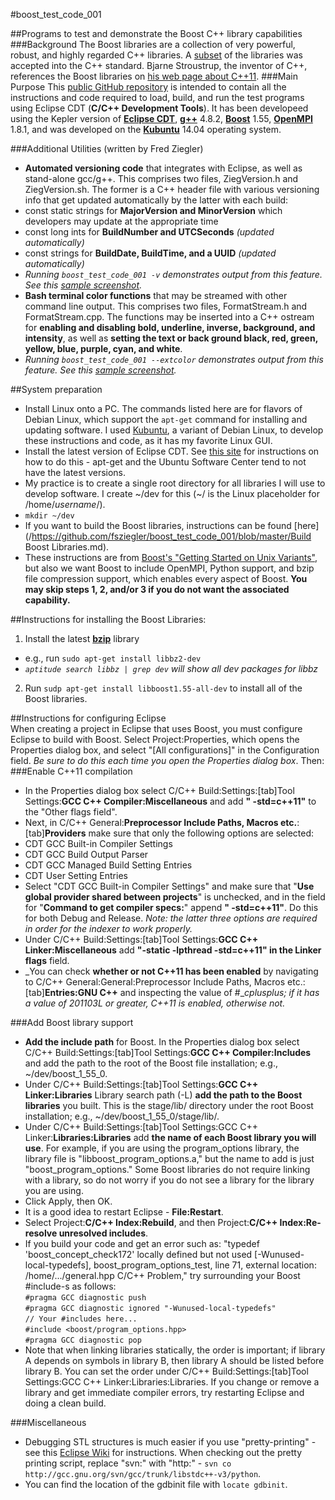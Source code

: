 #boost\_test\_code\_001

##Programs to test and demonstrate the Boost C++ library capabilities
###Background
The Boost libraries are a collection of very powerful, robust, and highly regarded C++ libraries. A [subset](http://www.boost.org/doc/libs/1_55_0/doc/html/boost_tr1.html) of the libraries was accepted into the C++ standard. Bjarne Stroustrup, the inventor of C++,  references the Boost libraries on [his web page about C++11](http://www.stroustrup.com/C++11FAQ.html).
###Main Purpose
This [public GitHub repository](https://github.com/fsziegler/boost_test_code_001) is intended to contain all the instructions and code required to load, build, and run the test programs using Eclipse CDT (**C/C++ Development Tools**). It has been developeed using the Kepler version of [**Eclipse CDT**](http://www.eclipse.org/cdt/downloads.php), [**g++**](https://gcc.gnu.org/) 4.8.2, [**Boost**](http://www.boost.org/users/download/) 1.55, [**OpenMPI**](http://www.open-mpi.org/software/ompi/v1.8/) 1.8.1, and was developed on the [**Kubuntu**](http://www.kubuntu.org/getkubuntu) 14.04 operating system.<br>

###Additional Utilities (written by Fred Ziegler)
 * **Automated versioning code** that integrates with Eclipse, as well as stand-alone gcc/g++. This comprises two files, ZiegVersion.h and ZiegVersion.sh. The former is a C++ header file with various versioning info that get updated automatically by the latter with each build:<br>
  * const static strings for **MajorVersion and MinorVersion** which developers may update at the appropriate time<br>
  * const long ints for **BuildNumber and UTCSeconds** *(updated automatically)*<br>
  * const strings for **BuildDate, BuildTime, and a UUID** *(updated automatically)*<br>
  * *Running `boost_test_code_001 -v` demonstrates output from this feature. See this [sample screenshot](./Bash_Version_Snapshot.png).*<br>
 * **Bash terminal color functions** that may be streamed with other command line output. This comprises two files, FormatStream.h and FormatStream.cpp. The functions may be inserted into a C++ ostream for **enabling and disabling bold, underline, inverse, background, and intensity**, as well as **setting the text or back ground black, red, green, yellow, blue, purple, cyan, and white**.
  * *Running `boost_test_code_001 --extcolor` demonstrates output from this feature. See this [sample screenshot](./Bash_Colors_Snapshot.png).*<br>

##System preparation<br>
* Install Linux onto a PC. The commands listed here are for flavors of Debian Linux, which support the `apt-get` command for installing and updating software. I used [Kubuntu](http://www.kubuntu.org/getkubuntu), a variant of Debian Linux, to develop these instructions and code, as it has my favorite Linux GUI.<br>
* Install the latest version of Eclipse CDT. See [this site](http://askubuntu.com/questions/26632/how-to-install-eclipse) for instructions on how to do this - apt-get and the Ubuntu Software Center tend to not have the latest versions.
* My practice is to create a single root directory for all libraries I will use to develop software. I create ~/dev for this (~/ is the Linux placeholder for /home/_username_/).<br>
 * `mkdir ~/dev`<br>
* If you want to build the Boost libraries, instructions can be found [here](/https://github.com/fsziegler/boost_test_code_001/blob/master/Build Boost Libraries.md).
* These instructions are from [Boost's "Getting Started on Unix Variants"](http://www.boost.org/doc/libs/1_55_0/more/getting_started/unix-variants.html), but also we want Boost to include OpenMPI, Python support, and bzip file compression support, which enables every aspect of Boost. **You may skip steps 1, 2, and/or 3 if you do not want the associated capability.**<br>

##Instructions for installing the Boost Libraries:<br>
1. Install the latest **[bzip](http://www.bzip.org/)** library
 * e.g., run `sudo apt-get install libbz2-dev`<br>
 * _`aptitude search libbz | grep dev` will show all dev packages for libbz_<br>
2. Run `sudp apt-get install libboost1.55-all-dev` to install all of the Boost libraries.<br>

##Instructions for configuring Eclipse<br>
When creating a project in Eclipse that uses Boost, you must configure Eclipse to build with Boost. Select Project:Properties, which opens the Properties dialog box, and select "[All configurations]" in the Configuration field. _Be sure to do this each time you open the Properties dialog box_. Then:<br>
###Enable C++11 compilation<br>
 * In the Properties dialog box select C/C++ Build:Settings:[tab]Tool Settings:**GCC C++ Compiler:Miscellaneous** and add **" -std=c++11"** to the "Other flags field".<br>
 * Next, in C/C++ General:**Preprocessor Include Paths, Macros etc.**:[tab]**Providers** make sure that only the following options are selected:
  * CDT GCC Built-in Compiler Settings<br>
  * CDT GCC Build Output Parser<br>
  * CDT GCC Managed Build Setting Entries<br>
  * CDT User Setting Entries<br>
 * Select "CDT GCC Built-in Compiler Settings" and make sure that "**Use global provider shared between projects**" is unchecked, and in the field for "**Command to get compiler specs:**" append **" -std=c++11"**. Do this for both Debug and Release. _Note: the latter three options are required in order for the indexer to work properly._
 * Under C/C++ Build:Settings:[tab]Tool Settings:**GCC C++ Linker:Miscellaneous** add **"-static -lpthread -std=c++11" in the Linker flags** field.<br>
 * _You can check **whether or not C++11 has been enabled** by navigating to C/C++ General:General:Preprocessor Include Paths, Macros etc.:[tab]**Entries:GNU C++** and inspecting the value of #__cplusplus; if it has a value of 201103L or greater, C++11 is enabled, otherwise not._

###Add Boost library support<br>
 * **Add the include path** for Boost. In the Properties dialog box select C/C++ Build:Settings:[tab]Tool Settings:**GCC C++ Compiler:Includes** and add the path to the root of the Boost file installation; e.g., ~/dev/boost\_1\_55\_0.<br>
 * Under C/C++ Build:Settings:[tab]Tool Settings:**GCC C++ Linker:Libraries** Library search path (-L) **add the path to the Boost libraries** you built. This is the stage/lib/ directory under the root Boost installation; e.g., ~/dev/boost\_1\_55\_0/stage/lib/.<br>
 * Under C/C++ Build:Settings:[tab]Tool Settings:GCC C++ Linker:**Libraries:Libraries** add **the name of each Boost library you will use**. For example, if you are using the program\_options library, the library file is "libboost\_program\_options.a," but the name to add is just "boost\_program\_options." Some Boost libraries do not require linking with a library, so do not worry if you do not see a library for the library you are using.<br>
 * Click Apply, then OK.
 * It is a good idea to restart Eclipse - **File:Restart**.
 * Select Project:**C/C++ Index:Rebuild**, and then Project:**C/C++ Index:Re-resolve unresolved includes**.
 * If you build your code and get an error such as: "typedef 'boost\_concept\_check172' locally defined but not used [-Wunused-local-typedefs], boost\_program\_options\_test, line 71, external location: /home/.../general.hpp  C/C++ Problem," try surrounding your Boost \#include-s as follows:<br>
 `#pragma GCC diagnostic push`<br>
 `#pragma GCC diagnostic ignored "-Wunused-local-typedefs"`<br>
 `// Your #includes here...`<br>
 `#include <boost/program_options.hpp>`<br>
 `#pragma GCC diagnostic pop`<br>
 * Note that when linking libraries statically, the order is important; if library A depends on symbols in library B, then library A should be listed before library B. You can set the order under C/C++ Build:Settings:[tab]Tool Settings:GCC C++ Linker:Libraries:Libraries. If you change or remove a library and get immediate compiler errors, try restarting Eclipse and doing a clean build.

###Miscellaneous<br>
 * Debugging STL structures is much easier if you use "pretty-printing" - see this [Eclipse Wiki](http://wiki.eclipse.org/CDT/User/FAQ#I.27ve_been_asked_for_.27gdb_traces.27.2C_where_can_I_find_them.3F) for instructions. When checking out the pretty printing script, replace "svn:" with "http:" - `svn co http://gcc.gnu.org/svn/gcc/trunk/libstdc++-v3/python`.<br>
  * You can find the location of the gdbinit file with `locate gdbinit`.
